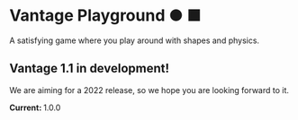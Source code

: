 # Vantage Playground ● ■
A satisfying game where you play around with shapes and physics. <br>

## Vantage 1.1 in development!
We are aiming for a 2022 release, so we hope you are looking forward to it.

<b>Current: </b> 1.0.0
